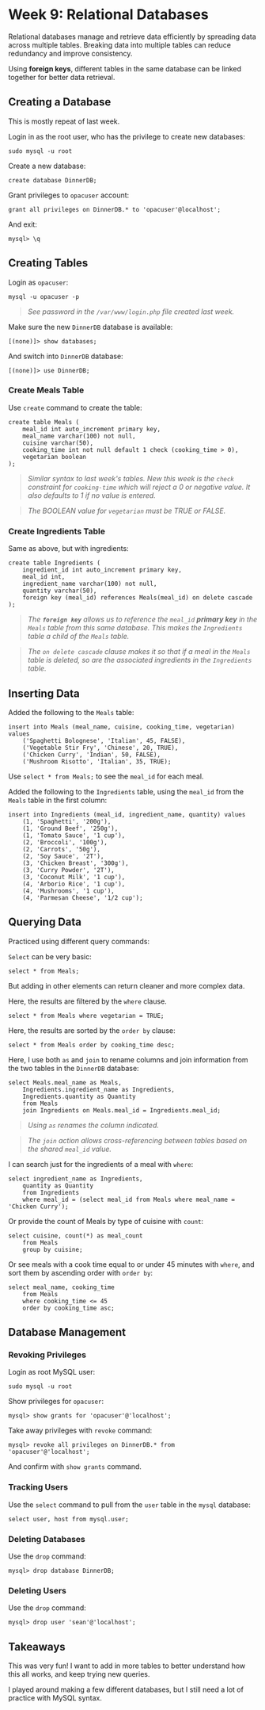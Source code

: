 # Week 9: Relational Databases
Relational databases manage and retrieve data efficiently by spreading data across multiple tables. Breaking data into multiple tables can reduce redundancy and improve consistency.

Using __foreign keys__, different tables in the same database can be linked together for better data retrieval. 

## Creating a Database
This is mostly repeat of last week. 

Login in as the root user, who has the privilege to create new databases:
```
sudo mysql -u root
```
Create a new database:
```
create database DinnerDB;
```
Grant privileges to `opacuser` account:
```
grant all privileges on DinnerDB.* to 'opacuser'@localhost';
```
And exit:
```
mysql> \q
```
## Creating Tables
Login as `opacuser`:
```
mysql -u opacuser -p
```
>*See password in the `/var/www/login.php` file created last week.*

Make sure the new `DinnerDB` database is available:
```
[(none)]> show databases;
```
And switch into `DinnerDB` database:
```
[(none)]> use DinnerDB;
```
### Create Meals Table
Use `create` command to create the table:
```
create table Meals (
    meal_id int auto_increment primary key,
    meal_name varchar(100) not null,
    cuisine varchar(50),
    cooking_time int not null default 1 check (cooking_time > 0),
    vegetarian boolean
);
```
>*Similar syntax to last week's tables. New this week is the `check` constraint for `cooking-time` which will reject a 0 or negative value. It also defaults to 1 if no value is entered.*

>*The BOOLEAN value for `vegetarian` must be TRUE or FALSE.*

### Create Ingredients Table
Same as above, but with ingredients:
```
create table Ingredients (
    ingredient_id int auto_increment primary key,
    meal_id int,
    ingredient_name varchar(100) not null,
    quantity varchar(50),
    foreign key (meal_id) references Meals(meal_id) on delete cascade
);
```
>*The __`foreign key`__ allows us to reference the `meal_id` __primary key__ in the `Meals` table from this same database. This makes the `Ingredients` table a child of the `Meals` table.*

>*The `on delete cascade` clause makes it so that if a meal in the `Meals` table is deleted, so are the associated ingredients in the `Ingredients` table.*

## Inserting Data
Added the following to the `Meals` table:
```
insert into Meals (meal_name, cuisine, cooking_time, vegetarian) values
    ('Spaghetti Bolognese', 'Italian', 45, FALSE),
    ('Vegetable Stir Fry', 'Chinese', 20, TRUE),
    ('Chicken Curry', 'Indian', 50, FALSE),
    ('Mushroom Risotto', 'Italian', 35, TRUE);
```
Use `select * from Meals;` to see the `meal_id` for each meal.

Added the following to the `Ingredients` table, using the `meal_id` from the `Meals` table in the first column:
```
insert into Ingredients (meal_id, ingredient_name, quantity) values
    (1, 'Spaghetti', '200g'),
    (1, 'Ground Beef', '250g'),
    (1, 'Tomato Sauce', '1 cup'),
    (2, 'Broccoli', '100g'),
    (2, 'Carrots', '50g'),
    (2, 'Soy Sauce', '2T'),
    (3, 'Chicken Breast', '300g'),
    (3, 'Curry Powder', '2T'),
    (3, 'Coconut Milk', '1 cup'),
    (4, 'Arborio Rice', '1 cup'),
    (4, 'Mushrooms', '1 cup'),
    (4, 'Parmesan Cheese', '1/2 cup');
```
## Querying Data
Practiced using different query commands:

`Select` can be very basic:
```
select * from Meals;
```
But adding in other elements can return cleaner and more complex data. 

Here, the results are filtered by the `where` clause.
```
select * from Meals where vegetarian = TRUE;
```
Here, the results are sorted by the `order by` clause:
```
select * from Meals order by cooking_time desc; 
```

Here, I use both `as` and `join` to rename columns and join information from the two tables in the `DinnerDB` database:
```
select Meals.meal_name as Meals,
    Ingredients.ingredient_name as Ingredients,
    Ingredients.quantity as Quantity
    from Meals
    join Ingredients on Meals.meal_id = Ingredients.meal_id;
```
>*Using `as` renames the column indicated.*

>*The `join` action allows cross-referencing between tables based on the shared `meal_id` value.*

I can search just for the ingredients of a meal with `where`:
```
select ingredient_name as Ingredients,
    quantity as Quantity
    from Ingredients 
    where meal_id = (select meal_id from Meals where meal_name = 'Chicken Curry');
```
Or provide the count of Meals by type of cuisine with `count`:
```
select cuisine, count(*) as meal_count 
    from Meals
    group by cuisine;
```

Or see meals with a cook time equal to or under 45 minutes with `where`, and sort them by ascending order with `order by`:
```
select meal_name, cooking_time 
    from Meals 
    where cooking_time <= 45
    order by cooking_time asc;
```

## Database Management
### Revoking Privileges
Login as root MySQL user:
```
sudo mysql -u root
```
Show privileges for `opacuser`:
```
mysql> show grants for 'opacuser'@'localhost';
```
Take away privileges with `revoke` command:
```
mysql> revoke all privileges on DinnerDB.* from 'opacuser'@'localhost';
```
And confirm with `show grants` command.

### Tracking Users
Use the `select` command to pull from the `user` table in the `mysql` database:
```
select user, host from mysql.user;
```

### Deleting Databases
Use the `drop` command:
```
mysql> drop database DinnerDB;
```
### Deleting Users
Use the `drop` command:
```
mysql> drop user 'sean'@'localhost';
```

## Takeaways
This was very fun! I want to add in more tables to better understand how this all works, and keep trying new queries. 

I played around making a few different databases, but I still need a lot of practice with MySQL syntax. 
